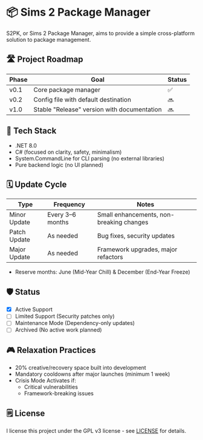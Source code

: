 # 📦 Sims 2 Package Manager

S2PK, or Sims 2 Package Manager, aims to provide a simple cross-platform solution to package management.

## 🛣️ Project Roadmap

| Phase | Goal                                        | Status |
| ----- | ------------------------------------------- | ------ |
| v0.1  | Core package manager                        | ✅      |
| v0.2  | Config file with default destination        | 🔜     |
| v1.0  | Stable "Release" version with documentation | 🔜     |

## 🧩 Tech Stack

- .NET 8.0
- C# (focused on clarity, safety, minimalism)
- System.CommandLine for CLI parsing (no external libraries)
- Pure backend logic (no UI planned)

## 🗓️ Update Cycle

| Type         | Frequency        | Notes                                    |
| ------------ | ---------------- | ---------------------------------------- |
| Minor Update | Every 3–6 months | Small enhancements, non-breaking changes |
| Patch Update | As needed        | Bug fixes, security updates              |
| Major Update | As needed        | Framework upgrades, major refactors      |

- Reserve months: June (Mid-Year Chill) & December (End-Year Freeze)

## 🛡️ Status

- [x] Active Support
- [ ] Limited Support (Security patches only)
- [ ] Maintenance Mode (Dependency-only updates)
- [ ] Archived (No active work planned)

## 🎮 Relaxation Practices

- 20% creative/recovery space built into development
- Mandatory cooldowns after major launches (minimum 1 week)
- Crisis Mode Activates if:
  - Critical vulnerabilities
  - Framework-breaking issues

## 🗒️ License

I license this project under the GPL v3 license - see [LICENSE](LICENSE) for details.

